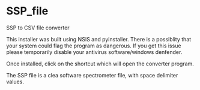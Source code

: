 # SSP_file
SSP to CSV file converter



This installer was built using NSIS and pyinstaller. There is a possiblity that your system could flag the program as dangerous. If you get this issue please temporarily disable
your antivirus software/windows denfender.

Once installed, click on the shortcut which will open the converter program.


The SSP file is a clea software spectrometer file, with space delimiter values.
